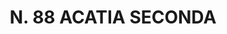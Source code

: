 ---
title: "N. 88 ACATIA SECONDA"
plant-name: "N. 88"
plant-number: "088"
plant-xml: "/assets/xml/plant088.xml"
plant-img1: "/assets/img/plant088_verso.jpg"
plant-img2: "/assets/img/plant088.jpg"
plant-title: "N. 88 ACATIA SECONDA"
plant-taxon-link: ""
plant-taxon-content: ""
layout: single-xml
---